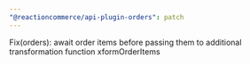 ```yaml
---
"@reactioncommerce/api-plugin-orders": patch
---
```


Fix(orders): await order items before passing them to additional transformation function xformOrderItems
